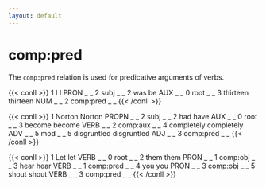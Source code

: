 ```yaml
---
layout: default
---
```


# **comp:pred**
The `comp:pred` relation is used for predicative arguments of verbs.

{{< conll >}}
1	I	I	PRON	_	_	2	subj	_	_
2	was	be	AUX	_	_	0	root	_	_
3	thirteen	thirteen	NUM	_	_	2	comp:pred	_	_
{{< /conll >}}

{{< conll >}}
1	Norton	Norton	PROPN	_	_	2	subj	_	_
2	had	have	AUX	_	_	0	root	_	_
3	become	become	VERB	_	_	2	comp:aux	_	_
4	completely	completely	ADV	_	_	5	mod	_	_
5	disgruntled	disgruntled	ADJ	_	_	3	comp:pred	_	_
{{< /conll >}}

{{< conll >}}
1	Let	let	VERB	_	_	0	root	_	_
2	them	them	PRON	_	_	1	comp:obj	_	_
3	hear	hear	VERB	_	_	1	comp:pred	_	_
4	you	you	PRON	_	_	3	comp:obj	_	_
5	shout	shout	VERB	_	_	3	comp:pred	_	_
{{< /conll >}}


